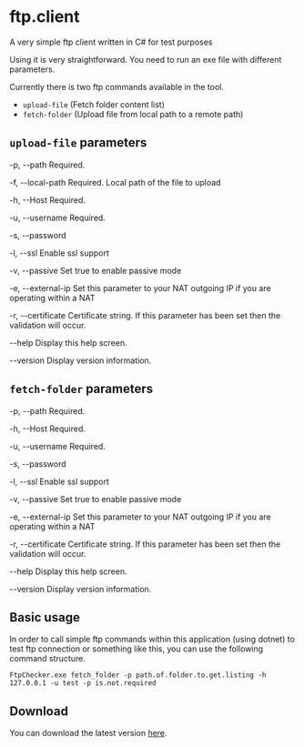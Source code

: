 # ftp.client
A very simple ftp client written in C# for test purposes

Using it is very straightforward. You need to run an exe file with different parameters. 

Currently there is two ftp commands available in the tool.

- `upload-file` (Fetch folder content list)
- `fetch-folder` (Upload file from local path to a remote path)

## `upload-file` parameters

  -p, --path           Required.

  -f, --local-path     Required. Local path of the file to upload

  -h, --Host           Required.

  -u, --username       Required.

  -s, --password

  -l, --ssl            Enable ssl support

  -v, --passive        Set true to enable passive mode

  -e, --external-ip    Set this parameter to your NAT outgoing IP if you are operating within a NAT

  -r, --certificate    Certificate string. If this parameter has been set then the validation will occur.

  --help               Display this help screen.

  --version            Display version information.

## `fetch-folder` parameters
  
  -p, --path           Required.

  -h, --Host           Required.

  -u, --username       Required.

  -s, --password

  -l, --ssl            Enable ssl support

  -v, --passive        Set true to enable passive mode

  -e, --external-ip    Set this parameter to your NAT outgoing IP if you are operating within a NAT

  -r, --certificate    Certificate string. If this parameter has been set then the validation will occur.

  --help               Display this help screen.

  --version            Display version information.


## Basic usage

In order to call simple ftp commands within this application (using dotnet) to test ftp connection or something like this, you can use the following command structure. 

`FtpChecker.exe fetch_folder -p path.of.folder.to.get.listing -h 127.0.0.1 -u test -p is.not.required`

## Download

You can download the latest version [here](https://github.com/faridprogrammer/ftp.client/releases/tag/V1.0.1).





